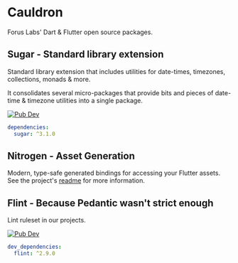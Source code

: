 # Cauldron

Forus Labs' Dart & Flutter open source packages.

## Sugar - Standard library extension

Standard library extension that includes utilities for date-times, timezones, collections, monads & more.

It consolidates several micro-packages that provide bits and pieces of date-time & timezone utilities into a single package.

[![Pub Dev](https://img.shields.io/pub/v/sugar)](https://pub.dev/packages/sugar)

```YAML
dependencies:
  sugar: ^3.1.0
```

## Nitrogen - Asset Generation

Modern, type-safe generated bindings for accessing your Flutter assets. See the project's [readme](./nitrogen) for more information.

## Flint - Because Pedantic wasn't strict enough

Lint ruleset in our projects.

[![Pub Dev](https://img.shields.io/pub/v/flint)](https://pub.dev/packages/flint)

```YAML
dev_dependencies:
  flint: ^2.9.0
```
